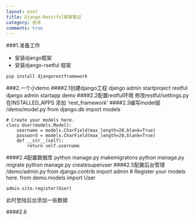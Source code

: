 ```yaml
---
layout: post
title: Django-Resstful框架笔记
category: 技术
comments: true
---
```

###1.准备工作
* 安装django框架
* 安装django-rsetful 框架
```
pip install djangorestframework
```
###2.一个小demo
####2.1创建django工程
    django admin startproject restful
	django admin startapp demo
####2.2配置restful环境
    修改restful/settings.py
	在INSTALLED_APPS 添加 'rest_framework'
####2.3编写model层 /demo/model.py
    from django.db import models

	# Create your models here.
	class User(models.Model):
	    username = models.CharField(max_length=20,blank=True)
	    password = models.CharField(max_length=20,blank=True)
	    def __str__(self):
	        return self.username
####2.4配置数据库
    python manage.py makemigratons
	python manage.py migrate
	python manage.py createsuperuser
####2.5配置后台管理 /demo/admin.py
	from django.contrib import admin
	# Register your models here.
	from demo.models import User
	
	admin.site.register(User)
此时登陆后台添加一些数据

####2.6
	




